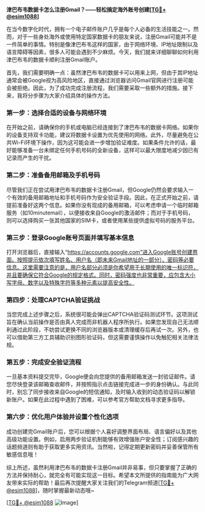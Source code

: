 **津巴布韦数据卡怎么注册Gmail？——轻松搞定海外账号创建[[TG💪+ @esim1088](https://t.me/s/esim1088)]**

在当今数字化时代，拥有一个电子邮件账户几乎是每个人必备的生活技能之一。然而，对于一些身处海外或使用特定国家数据卡的朋友来说，注册Gmail可能并不是一件简单的事情。特别是像津巴布韦这样的国家，由于网络环境、IP地址限制以及语言障碍等因素，很多人可能会遇到不少麻烦。今天，我们就来详细聊聊如何利用津巴布韦的数据卡顺利注册Gmail账户。

首先，我们需要明确一点：虽然津巴布韦的数据卡可以用来上网，但由于其IP地址通常会被Google视为高风险地区，直接通过浏览器访问Gmail官网进行注册可能会被拒绝。因此，为了成功完成注册流程，我们需要采取一些额外的措施。接下来，我将分步骤为大家介绍具体的操作方法。

### 第一步：选择合适的设备与网络环境

在开始之前，请确保你的手机或电脑已经连接到了津巴布韦的数据卡网络。如果你的设备支持双卡功能，建议将数据卡设置为优先使用的网络。此外，尽量避免在公共Wi-Fi环境下操作，因为这可能会进一步增加验证难度。如果条件允许的话，最好能够准备一台未绑定任何手机号码的全新设备，这样可以最大限度地减少因已有记录而产生的干扰。

### 第二步：准备备用邮箱及手机号码

尽管我们正在尝试用津巴布韦的数据卡注册Gmail，但Google仍然会要求输入一个有效的备用邮箱地址和手机号码作为安全验证手段。因此，在正式开始之前，请提前准备好这两个信息。如果你没有现成的备用邮箱，可以考虑申请一个临时邮箱服务（如10minutemail），以便接收来自Google的激活邮件；而对于手机号码，则可以选择购买一张其他国家的SIM卡，或者使用某些提供虚拟号码的服务平台。

### 第三步：登录Google账号页面并填写基本信息

打开浏览器后，直接输入“https://accounts.google.com”进入Google账号创建界面。按照提示依次填写姓名、用户名（即未来Gmail地址的一部分）、密码等必要信息。这里需要注意的是，用户名部分必须是你希望用于长期使用的唯一标识符，并且要确保它符合Google的规定格式。同时，密码强度也非常重要，应包含大小写字母、数字以及特殊字符等多种元素以提高安全性。

### 第四步：处理CAPTCHA验证挑战

当您完成上述步骤之后，系统很可能会弹出CAPTCHA验证码测试环节。这项测试旨在确认当前操作是否由真人完成而非机器人程序所执行。如果您发现自己无法顺利通过此阶段，不妨尝试更换不同的浏览器版本或清理缓存后再试一次。另外，也可以借助第三方工具辅助识别图形验证码，但这需要谨慎操作以免触犯相关法律法规。

### 第五步：完成安全验证流程

一旦基本资料提交完毕，Google便会向您提供的备用邮箱发送一封验证邮件。请您尽快登录该邮箱查收邮件，并按照指示点击链接完成进一步的身份确认。与此同时，别忘了同步接收来自Google的短信通知，及时输入收到的动态验证码以解锁新账户。如果在此过程中遇到了困难，可以参考官方帮助文档寻求更多指导。

### 第六步：优化用户体验并设置个性化选项

成功创建完Gmail账户后，您可以根据个人喜好调整界面布局、语言偏好以及其他高级功能设置。例如，启用两步验证机制能够有效增强账户安全性；订阅感兴趣的话题频道则有助于获取更多实用资讯。当然啦，记得定期更新密码并妥善保管所有敏感信息哦！

综上所述，虽然利用津巴布韦的数据卡注册Gmail并非易事，但只要掌握了正确的方法并保持耐心，就完全有可能实现这一目标。希望本文所提供的指南能为广大网友带来实际的帮助！最后再次提醒大家关注我们的Telegram频道[[TG💪+ @esim1088](https://t.me/s/esim1088)]，随时掌握最新动态哦~

[[TG💪+ @esim1088](https://t.me/s/esim1088) ![Image](https://i.postimg.cc/4NQfJmqS/Snipaste-2025-05-13-00-14-12.png)]